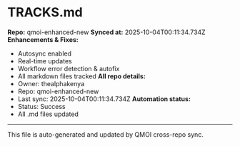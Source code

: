 # TRACKS.md

**Repo:** qmoi-enhanced-new
**Synced at:** 2025-10-04T00:11:34.734Z
**Enhancements & Fixes:**
- Autosync enabled
- Real-time updates
- Workflow error detection & autofix
- All markdown files tracked
**All repo details:**
- Owner: thealphakenya
- Repo: qmoi-enhanced-new
- Last sync: 2025-10-04T00:11:34.734Z
**Automation status:**
- Status: Success
- All .md files updated
---
This file is auto-generated and updated by QMOI cross-repo sync.
